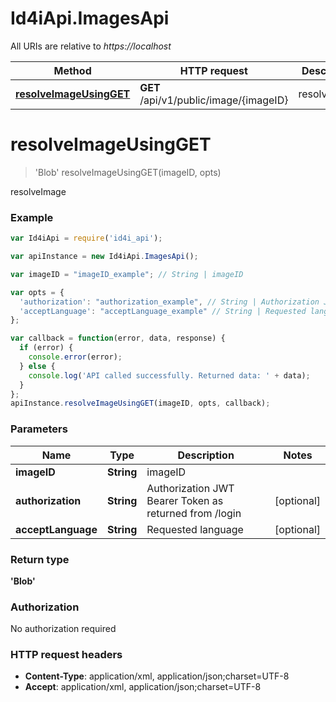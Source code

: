 # Id4iApi.ImagesApi

All URIs are relative to *https://localhost*

Method | HTTP request | Description
------------- | ------------- | -------------
[**resolveImageUsingGET**](ImagesApi.md#resolveImageUsingGET) | **GET** /api/v1/public/image/{imageID} | resolveImage


<a name="resolveImageUsingGET"></a>
# **resolveImageUsingGET**
> &#39;Blob&#39; resolveImageUsingGET(imageID, opts)

resolveImage

### Example
```javascript
var Id4iApi = require('id4i_api');

var apiInstance = new Id4iApi.ImagesApi();

var imageID = "imageID_example"; // String | imageID

var opts = { 
  'authorization': "authorization_example", // String | Authorization JWT Bearer Token as returned from /login
  'acceptLanguage': "acceptLanguage_example" // String | Requested language
};

var callback = function(error, data, response) {
  if (error) {
    console.error(error);
  } else {
    console.log('API called successfully. Returned data: ' + data);
  }
};
apiInstance.resolveImageUsingGET(imageID, opts, callback);
```

### Parameters

Name | Type | Description  | Notes
------------- | ------------- | ------------- | -------------
 **imageID** | **String**| imageID | 
 **authorization** | **String**| Authorization JWT Bearer Token as returned from /login | [optional] 
 **acceptLanguage** | **String**| Requested language | [optional] 

### Return type

**&#39;Blob&#39;**

### Authorization

No authorization required

### HTTP request headers

 - **Content-Type**: application/xml, application/json;charset=UTF-8
 - **Accept**: application/xml, application/json;charset=UTF-8

